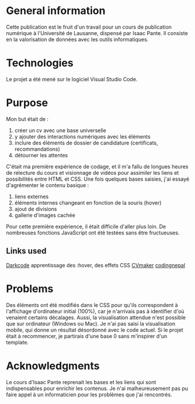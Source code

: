 # General information


Cette publication est le fruit d'un travail pour un cours de publication numérique à l'Université de Lausanne, dispensé par Isaac Pante. Il consiste en la valorisation de données avec les outils informatiques.


# Technologies

Le projet a été mené sur le logiciel Visual Studio Code.

# Purpose

Mon but était de : 
1. créer un cv avec une base universelle
2. y ajouter des interactions numériques avec les éléments
3. inclure des éléments de dossier de candidature (certificats, recommandations)
4. détourner les attentes 

C'était ma première expérience de codage, et il m'a fallu de longues heures de relecture du cours et visionnage de vidéos pour assimiler les liens et possibilités entre HTML et CSS. Une fois quelques bases saisies, j'ai essayé d'agrémenter le contenu basique : 

1. liens externes
2. éléments internes changeant en fonction de la souris (hover)
3. ajout de divisions
4. gallerie d'images cachée 

Pour cette première expérience, il était difficile d'aller plus loin. De nombreuses fonctions JavaScript ont été testées sans être fructueuses.

## Links used
[Darkcode](https://www.youtube.com/channel/UCD3KVjbb7aq2OiOffuungzw) 
apprentissage des :hover, des effets CSS
[CVmaker](https://www.youtube.com/watch?v=cShcHypYNYo&t=809s)
[codingnepal](https://www.youtube.com/channel/UCk7xIEmd3MeyhIu2StLX5yA)


# Problems

Des éléments ont été modifiés dans le CSS pour qu'ils correspondent à l'affichage d'ordinateur initial (100%), car je n'arrivais pas à identifier d'où venaient certains décalages. Aussi, la visualisation attendue n'est possible que sur ordinateur (Windows ou Mac). Je n'ai pas saisi la visualisation mobile, qui donne un résultat désordonné avec le code actuel.
Si le projet était à recommencer, je partirais d'une base 0 sans m'inspirer d'un template.


# Acknowledgments

Le cours d'Isaac Pante reprenait les bases et les liens qui sont indispensables pour enrichir les contenus. Je n'ai malheureusement pas pu faire appel à un informaticien pour les problèmes que j'ai rencontrés. 

